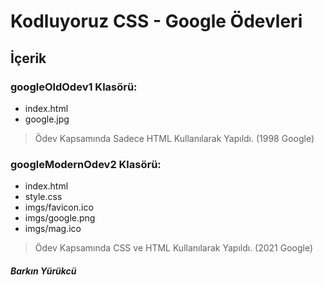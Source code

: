 # Kodluyoruz CSS - Google Ödevleri
## İçerik
### googleOldOdev1 Klasörü:
- index.html
- google.jpg
> Ödev Kapsamında Sadece HTML Kullanılarak Yapıldı. (1998 Google)
### googleModernOdev2 Klasörü:
- index.html
- style.css
- imgs/favicon.ico
- imgs/google.png
- imgs/mag.ico
> Ödev Kapsamında CSS ve HTML Kullanılarak Yapıldı. (2021 Google)


##### Barkın Yürükcü
